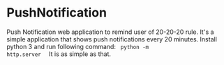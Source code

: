 # PushNotification
Push Notification web application to remind user of 20-20-20 rule. It's a simple application that shows
push notifications every 20 minutes.
Install python 3 and run following command:
<code>
  python -m http.server <port>
</code>
It is as simple as that.
